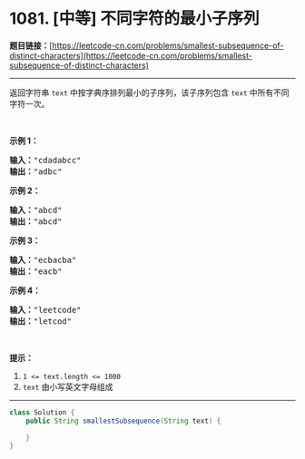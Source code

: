 # 1081. [中等] 不同字符的最小子序列

**题目链接：**[https://leetcode-cn.com/problems/smallest-subsequence-of-distinct-characters](https://leetcode-cn.com/problems/smallest-subsequence-of-distinct-characters)

---

<div class="content__1Y2H">
 <div class="notranslate">
  <p>返回字符串 <code>text</code>&nbsp;中按字典序排列最小的子序列，该子序列包含&nbsp;<code>text</code>&nbsp;中所有不同字符一次。</p> 
  <p>&nbsp;</p> 
  <p><strong>示例 1：</strong></p> 
  <pre class="language-text"><strong>输入：</strong>"cdadabcc"
<strong>输出：</strong>"adbc"
</pre> 
  <p><strong>示例 2：</strong></p> 
  <pre class="language-text"><strong>输入：</strong>"abcd"
<strong>输出：</strong>"abcd"
</pre> 
  <p><strong>示例 3：</strong></p> 
  <pre class="language-text"><strong>输入：</strong>"ecbacba"
<strong>输出：</strong>"eacb"
</pre> 
  <p><strong>示例 4：</strong></p> 
  <pre class="language-text"><strong>输入：</strong>"leetcode"
<strong>输出：</strong>"letcod"
</pre> 
  <p>&nbsp;</p> 
  <p><strong>提示：</strong></p> 
  <ol> 
   <li><code>1 &lt;= text.length &lt;= 1000</code></li> 
   <li><code>text</code>&nbsp;由小写英文字母组成</li> 
  </ol> 
 </div>
</div>

---

```java
class Solution {
    public String smallestSubsequence(String text) {
        
    }
}
```
